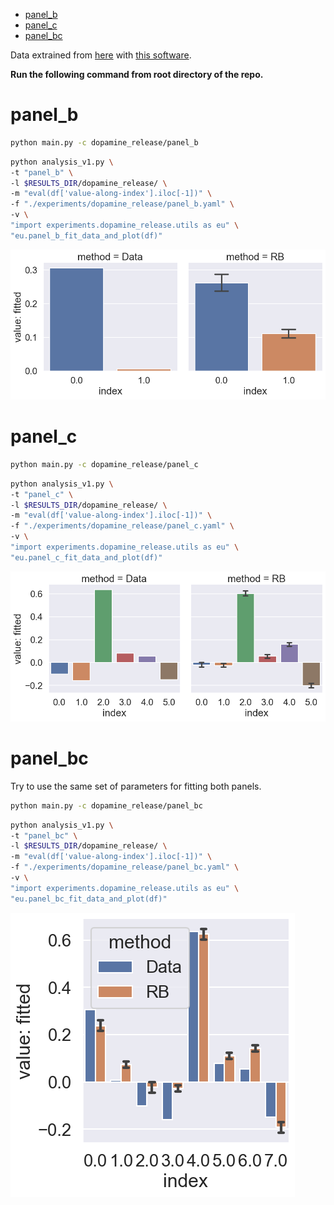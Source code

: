 -   [panel_b](#panel_b)
-   [panel_c](#panel_c)
-   [panel_bc](#panel_bc)

Data extrained from [here](https://drive.google.com/drive/folders/1J4yQ3XjXebkNY2GNYrFttIfAT5ODuVJb?usp=sharing) with [this software](https://apps.automeris.io/wpd/).

**Run the following command from root directory of the repo.**

# panel_b

```bash
python main.py -c dopamine_release/panel_b
```

```bash
python analysis_v1.py \
-t "panel_b" \
-l $RESULTS_DIR/dopamine_release/ \
-m "eval(df['value-along-index'].iloc[-1])" \
-f "./experiments/dopamine_release/panel_b.yaml" \
-v \
"import experiments.dopamine_release.utils as eu" \
"eu.panel_b_fit_data_and_plot(df)"
```

![](panel_b-.png)

# panel_c

```bash
python main.py -c dopamine_release/panel_c
```

```bash
python analysis_v1.py \
-t "panel_c" \
-l $RESULTS_DIR/dopamine_release/ \
-m "eval(df['value-along-index'].iloc[-1])" \
-f "./experiments/dopamine_release/panel_c.yaml" \
-v \
"import experiments.dopamine_release.utils as eu" \
"eu.panel_c_fit_data_and_plot(df)"
```

![](panel_c-.png)

# panel_bc

Try to use the same set of parameters for fitting both panels.

```bash
python main.py -c dopamine_release/panel_bc
```

```bash
python analysis_v1.py \
-t "panel_bc" \
-l $RESULTS_DIR/dopamine_release/ \
-m "eval(df['value-along-index'].iloc[-1])" \
-f "./experiments/dopamine_release/panel_bc.yaml" \
-v \
"import experiments.dopamine_release.utils as eu" \
"eu.panel_bc_fit_data_and_plot(df)"
```

![](panel_bc-.png)
